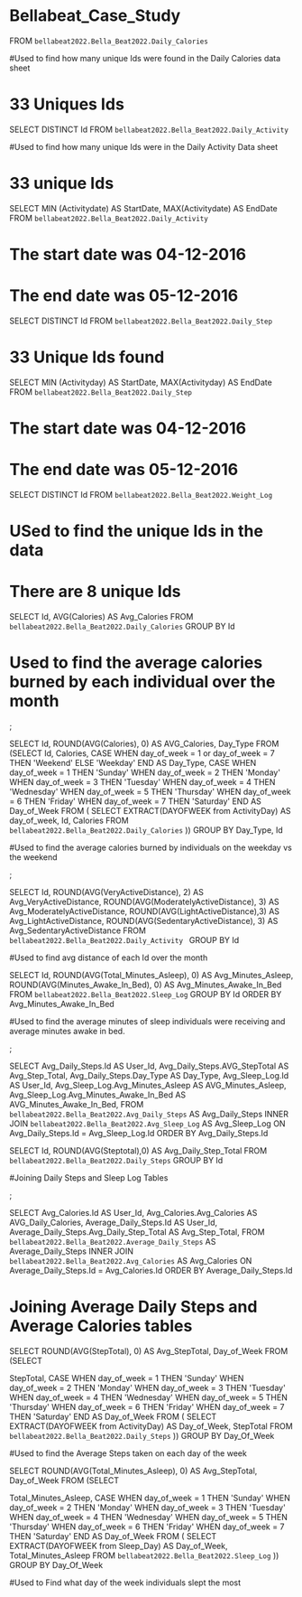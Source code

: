 # Bellabeat_Case_Study

FROM `bellabeat2022.Bella_Beat2022.Daily_Calories ` 

#Used to find how many unique Ids were found in the Daily Calories data sheet 
# 33 Uniques Ids

SELECT DISTINCT Id
FROM `bellabeat2022.Bella_Beat2022.Daily_Activity `

#Used to find how many unique Ids were in the Daily Activity Data sheet 
# 33 unique Ids 

SELECT MIN (Activitydate) AS StartDate, MAX(Activitydate) AS EndDate
  FROM `bellabeat2022.Bella_Beat2022.Daily_Activity `
 # The start date was 04-12-2016 
 # The end date was 05-12-2016

SELECT DISTINCT Id
FROM `bellabeat2022.Bella_Beat2022.Daily_Step`

# 33 Unique Ids found 

SELECT MIN (Activityday) AS StartDate, MAX(Activityday) AS EndDate
  FROM `bellabeat2022.Bella_Beat2022.Daily_Step`

 # The start date was 04-12-2016 
 # The end date was 05-12-2016 

SELECT DISTINCT Id
FROM `bellabeat2022.Bella_Beat2022.Weight_Log`

# USed to find the unique Ids in the data
# There are 8 unique Ids 

SELECT Id, AVG(Calories) AS Avg_Calories
FROM `bellabeat2022.Bella_Beat2022.Daily_Calories` 
GROUP BY Id
 
# Used to find the average calories burned by each individual over the month 

;
 
SELECT  Id, ROUND(AVG(Calories), 0) AS AVG_Calories, Day_Type
FROM 
(SELECT 
  Id, 
  Calories,
  CASE 
    WHEN day_of_week = 1 or day_of_week = 7 THEN 'Weekend'
    ELSE 'Weekday'
  END AS Day_Type,
  CASE 
    WHEN day_of_week = 1 THEN 'Sunday'
    WHEN day_of_week = 2 THEN 'Monday'
    WHEN day_of_week = 3 THEN 'Tuesday'
    WHEN day_of_week = 4 THEN 'Wednesday'
    WHEN day_of_week = 5 THEN 'Thursday'
    WHEN day_of_week = 6 THEN 'Friday'
    WHEN day_of_week = 7 THEN 'Saturday'
    END AS Day_of_Week
 FROM 
(
  SELECT 
  EXTRACT(DAYOFWEEK from ActivityDay) AS day_of_week, Id, Calories
  FROM `bellabeat2022.Bella_Beat2022.Daily_Calories`
))
GROUP BY Day_Type, Id   
 
#Used to find the average calories burned by individuals on the weekday vs the weekend 

;

SELECT Id, ROUND(AVG(VeryActiveDistance), 2) AS Avg_VeryActiveDistance, ROUND(AVG(ModeratelyActiveDistance), 3) AS Avg_ModeratelyActiveDistance, ROUND(AVG(LightActiveDistance),3) AS Avg_LightActiveDistance, ROUND(AVG(SedentaryActiveDistance), 3) AS Avg_SedentaryActiveDistance
FROM `bellabeat2022.Bella_Beat2022.Daily_Activity `
GROUP BY Id
 
#Used to find avg distance of each Id over the month 
 
SELECT Id, ROUND(AVG(Total_Minutes_Asleep), 0) AS Avg_Minutes_Asleep, ROUND(AVG(Minutes_Awake_In_Bed), 0) AS Avg_Minutes_Awake_In_Bed
FROM `bellabeat2022.Bella_Beat2022.Sleep_Log` 
GROUP BY Id 
ORDER BY Avg_Minutes_Awake_In_Bed
 
 
#Used to find the average minutes of sleep individuals were receiving and average minutes awake in bed.

;

SELECT
  Avg_Daily_Steps.Id AS User_Id,
  Avg_Daily_Steps.AVG_StepTotal AS Avg_Step_Total,
  Avg_Daily_Steps.Day_Type AS Day_Type,
  Avg_Sleep_Log.Id AS User_Id,
  Avg_Sleep_Log.Avg_Minutes_Asleep AS AVG_Minutes_Asleep,
  Avg_Sleep_Log.Avg_Minutes_Awake_In_Bed AS AVG_Minutes_Awake_In_Bed,
  FROM 
  `bellabeat2022.Bella_Beat2022.Avg_Daily_Steps` AS Avg_Daily_Steps
  INNER JOIN
  `bellabeat2022.Bella_Beat2022.Avg_Sleep_Log` AS Avg_Sleep_Log ON
  Avg_Daily_Steps.Id = Avg_Sleep_Log.Id
  ORDER BY Avg_Daily_Steps.Id 
 
SELECT Id, ROUND(AVG(Steptotal),0) AS Avg_Daily_Step_Total
FROM `bellabeat2022.Bella_Beat2022.Daily_Steps`
GROUP BY Id

#Joining Daily Steps and Sleep Log Tables 

;

SELECT
  Avg_Calories.Id AS User_Id,
  Avg_Calories.Avg_Calories AS AVG_Daily_Calories,
  Average_Daily_Steps.Id AS User_Id,
  Average_Daily_Steps.Avg_Daily_Step_Total AS Avg_Step_Total,
  FROM 
  `bellabeat2022.Bella_Beat2022.Average_Daily_Steps` AS Average_Daily_Steps
  INNER JOIN
  `bellabeat2022.Bella_Beat2022.Avg_Calories` AS Avg_Calories ON
  Average_Daily_Steps.Id = Avg_Calories.Id
  ORDER BY Average_Daily_Steps.Id 
 
# Joining Average Daily Steps and Average Calories tables 

SELECT   ROUND(AVG(StepTotal), 0)  AS Avg_StepTotal, Day_of_Week
FROM 
(SELECT 
  
  StepTotal,
  CASE 
    WHEN day_of_week = 1 THEN 'Sunday'
    WHEN day_of_week = 2 THEN 'Monday'
    WHEN day_of_week = 3 THEN 'Tuesday'
    WHEN day_of_week = 4 THEN 'Wednesday'
    WHEN day_of_week = 5 THEN 'Thursday'
    WHEN day_of_week = 6 THEN 'Friday'
    WHEN day_of_week = 7 THEN 'Saturday'
    END AS Day_of_Week
 FROM 
(
  SELECT 
  EXTRACT(DAYOFWEEK from ActivityDay) AS Day_of_Week, StepTotal
  FROM `bellabeat2022.Bella_Beat2022.Daily_Steps`
))
GROUP BY Day_Of_Week

#Used to find the Average Steps taken on each day of the week 


SELECT   ROUND(AVG(Total_Minutes_Asleep), 0)  AS Avg_StepTotal, Day_of_Week
FROM 
(SELECT 
  
  Total_Minutes_Asleep,
  CASE 
    WHEN day_of_week = 1 THEN 'Sunday'
    WHEN day_of_week = 2 THEN 'Monday'
    WHEN day_of_week = 3 THEN 'Tuesday'
    WHEN day_of_week = 4 THEN 'Wednesday'
    WHEN day_of_week = 5 THEN 'Thursday'
    WHEN day_of_week = 6 THEN 'Friday'
    WHEN day_of_week = 7 THEN 'Saturday'
    END AS Day_of_Week
 FROM 
(
  SELECT 
  EXTRACT(DAYOFWEEK from Sleep_Day) AS Day_of_Week, Total_Minutes_Asleep 
  FROM `bellabeat2022.Bella_Beat2022.Sleep_Log`
))
GROUP BY Day_Of_Week

#Used to Find what day of the week individuals slept the most 
